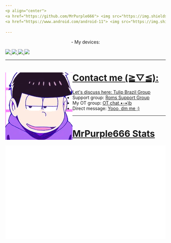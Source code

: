 ```yaml
---
<p align="center">
<a href="https://github.com/MrPurple666"> <img src="https://img.shields.io/badge/-Github-000?style=flat&logo=Github&logoColor=dark" /></a>
<a href="https://www.android.com/android-11"> <img src="https://img.shields.io/badge/Android%2011-3ddc84?style=flat-square&logo=android&logoColor=ffffff" /><a/>

---
```


<p align="center">
- My devices:

<a href="https://github.com/MrPurple666/my-devices-readme/blob/main/Lenovo%20Vibe%20K5%2B%20-%20Readme.md#plus-a6020"> <img src="https://img.shields.io/badge/Lenovo%20Vibe%20K5+%20(a6020)-e60012?style=flat-square&logo=lenovo&logoColor=ffffff"/>
<a href="https://github.com/MrPurple666/my-devices-readme/blob/main/Redmi%20Note%206%20Pro%20-%20Readme.md#redmi-note-6-pro"> <img src="https://img.shields.io/badge/Redmi%20Note 6 %20Pro%20(Tulip)-fd4900?style=flat-square&logo=xiaomi&logoColor=ffffff"/>
<a href="https://github.com/MrPurple666/my-devices-readme/blob/main/Xiaomi%20MI%20A2%20-%20Readme.md#xiaomi-mi-a2"> <img src="https://img.shields.io/badge/Xiaomi%20MI%20A2%20(Jasmine_sprout)-fd4900?style=flat-square&logo=xiaomi&logoColor=ffffff"/>
<a href="https://github.com/MrPurple666/my-devices-readme/blob/main/Redmi%20Note%209S%20-%20Readme.md#redmi-note-9s--9-pro-india--note-10-lite-india"> <img src="https://img.shields.io/badge/Redmi%20Note%209S%20(Curtana)-fd4900?style=flat-square&logo=xiaomi&logoColor=ffffff"/>

---

# Contact me (≧▽≦): <img align="left" width="211" height="211" src="https://raw.githubusercontent.com/MrPurple666/MrPurple666/main/another_osomatsu.gif">

- Let's discuss here: <a href="https://t.me/rn6p_brasil"> Tulip Brazil Group</a>
- Support group: <a href="https://t.me/MrPurple666_chat"> Roms Support Group</a>
- My OT group: <a href="https://t.me/MrPurple666Chat"> OT chat •-•)b </a>
- Direct message: <a href="https://t.me/Mr_Purple_666"> Yooo, dm me ;)</a>
---
# [MrPurple666 Stats](https://github.com/MrPurple666)
![](https://github.com/MrPurple666/github-stats/blob/master/generated/overview.svg)
